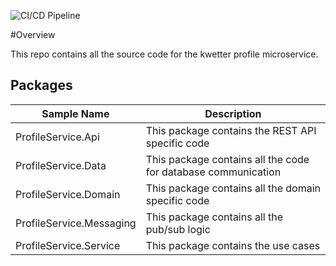 ![CI/CD Pipeline](https://github.com/FHICT-Kwetter/kwetter-profile-service/workflows/cicd/badge.svg)

#Overview

This repo contains all the source code for the kwetter profile microservice.


## Packages
| Sample Name | Description |
| ----------- | ----------- |
| ProfileService.Api | This package contains the REST API specific code |
| ProfileService.Data | This package contains all the code for database communication |
| ProfileService.Domain | This package contains all the domain specific code |
| ProfileService.Messaging | This package contains all the pub/sub logic |
| ProfileService.Service | This package contains the use cases |

